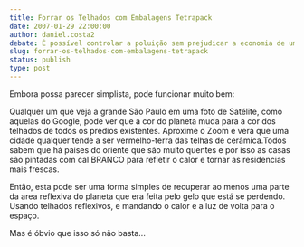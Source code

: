 ```yaml
---
title: Forrar os Telhados com Embalagens Tetrapack
date: 2007-01-29 22:00:00
author: daniel.costa2
debate: É possível controlar a poluição sem prejudicar a economia de um país?
slug: forrar-os-telhados-com-embalagens-tetrapack
status: publish 
type: post
---
```


Embora possa parecer simplista, pode funcionar muito bem: 


Qualquer um que veja a grande São Paulo em uma foto de Satélite, como aquelas do Google, pode ver que a cor do planeta muda para a cor dos telhados de todos os prédios existentes. Aproxime o Zoom e verá que uma cidade qualquer tende a ser vermelho-terra das telhas de cerâmica.Todos sabem que há paises do oriente que são muito quentes e por isso as casas são pintadas com cal BRANCO para refletir o calor e tornar as residencias mais frescas.


Então, esta pode ser uma forma simples de recuperar ao menos uma parte da area reflexiva do planeta que era feita pelo gelo que está se perdendo. Usando telhados reflexivos, e mandando o calor e a luz de volta para o espaço.


Mas é óbvio que isso só não basta...


 


                                                      


                                                      


                                                      


